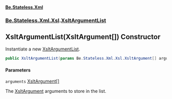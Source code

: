 #### [Be.Stateless.Xml](README.md 'README')
### [Be.Stateless.Xml.Xsl](Be.Stateless.Xml.Xsl.md 'Be.Stateless.Xml.Xsl').[XsltArgumentList](XsltArgumentList.md 'Be.Stateless.Xml.Xsl.XsltArgumentList')

## XsltArgumentList(XsltArgument[]) Constructor

Instantiate a new [XsltArgumentList](XsltArgumentList.md 'Be.Stateless.Xml.Xsl.XsltArgumentList').

```csharp
public XsltArgumentList(params Be.Stateless.Xml.Xsl.XsltArgument[] arguments);
```
#### Parameters

<a name='Be.Stateless.Xml.Xsl.XsltArgumentList.XsltArgumentList(Be.Stateless.Xml.Xsl.XsltArgument[]).arguments'></a>

`arguments` [XsltArgument](XsltArgument.md 'Be.Stateless.Xml.Xsl.XsltArgument')[[]](https://docs.microsoft.com/en-us/dotnet/api/System.Array 'System.Array')

The [XsltArgument](XsltArgument.md 'Be.Stateless.Xml.Xsl.XsltArgument') arguments to store in the list.